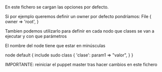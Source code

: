 En este fichero se cargan las opciones por defecto.

Si por ejemplo queremos definir un owner por defecto pondríamos:
File {
  owner	=> 'root',
}


Tambien podemos utilizarlo para definir en cada nodo que clases se van a ejecutar y con que parámetros

El nombre del node tiene que estar en minúsculas

node default {
    include sudo
    class { 'clase':
      param1 => "valor",
    }
}


IMPORTANTE: reiniciar el puppet master tras hacer cambios en este fichero
